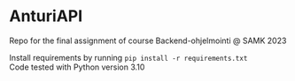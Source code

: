 # AnturiAPI

Repo for the final assignment of course Backend-ohjelmointi @ SAMK 2023

Install requirements by running `pip install -r requirements.txt`  
Code tested with Python version 3.10
